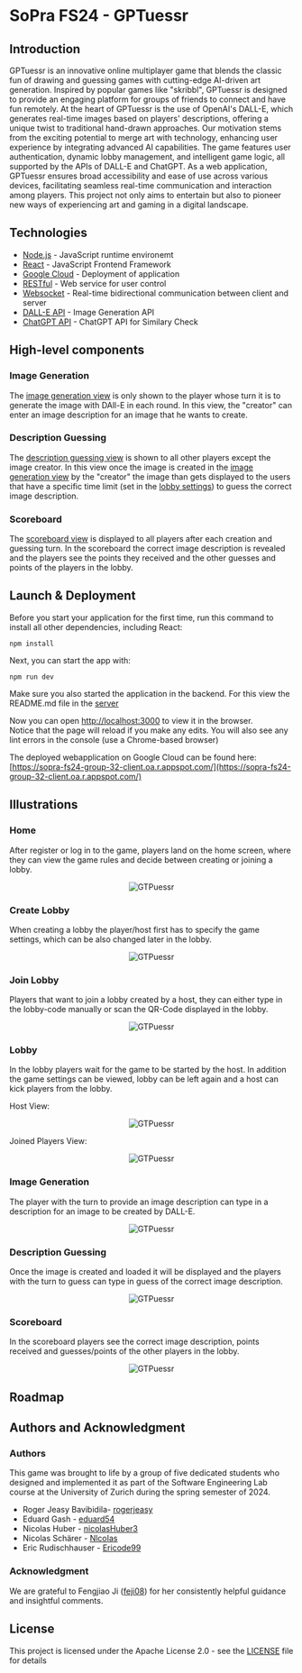 # SoPra FS24 - GPTuessr

## Introduction

GPTuessr is an innovative online multiplayer game that blends the classic fun of drawing and guessing games with cutting-edge AI-driven art generation. Inspired by popular games like "skribbl", GPTuessr is designed to provide an engaging platform for groups of friends to connect and have fun remotely. At the heart of GPTuessr is the use of OpenAI's DALL-E, which generates real-time images based on players' descriptions, offering a unique twist to traditional hand-drawn approaches.
Our motivation stems from the exciting potential to merge art with technology, enhancing user experience by integrating advanced AI capabilities. The game features user authentication, dynamic lobby management, and intelligent game logic, all supported by the APIs of DALL-E and ChatGPT. As a web application, GPTuessr ensures broad accessibility and ease of use across various devices, facilitating seamless real-time communication and interaction among players. This project not only aims to entertain but also to pioneer new ways of experiencing art and gaming in a digital landscape.

## Technologies

- [Node.js](https://nodejs.org/en) - JavaScript runtime environemt
- [React](https://react.dev) - JavaScript Frontend Framework
- [Google Cloud](https://cloud.google.com/gcp) - Deployment of application
- [RESTful](https://restfulapi.net) - Web service for user control
- [Websocket](https://spring.io/guides/gs/messaging-stomp-websocket) - Real-time bidirectional communication between client and server
- [DALL-E API](https://platform.openai.com/docs/guides/images/image-generation) - Image Generation API
- [ChatGPT API](https://platform.openai.com/docs/guides/text-generation/chat-completions-api) - ChatGPT API for Similary Check

## High-level components

### Image Generation

The [image generation view](https://github.com/sopra-fs24-group-32/sopra-fs24-group-32-client/blob/main/src/components/views/GameCreate.tsx) is only shown to the player whose turn it is to generate the image with DAll-E in each round. In this view, the "creator" can enter an image description for an image that he wants to create.

### Description Guessing

The [description guessing view](https://github.com/sopra-fs24-group-32/sopra-fs24-group-32-client/blob/main/src/components/views/GameGuess.tsx) is shown to all other players except the image creator. In this view once the image is created in the [image generation view](https://github.com/sopra-fs24-group-32/sopra-fs24-group-32-client/blob/main/src/components/views/GameCreate.tsx) by the "creator" the image than gets displayed to the users that have a specific time limit (set in the [lobby settings](https://github.com/sopra-fs24-group-32/sopra-fs24-group-32-client/blob/main/src/components/views/LobbyCreate.tsx)) to guess the correct image description.

### Scoreboard

The [scoreboard view](https://github.com/sopra-fs24-group-32/sopra-fs24-group-32-client/blob/main/src/components/views/Scoreboard.tsx) is displayed to all players after each creation and guessing turn. In the scoreboard the correct image description is revealed and the players see the points they received and the other guesses and points of the players in the lobby.

## Launch & Deployment

Before you start your application for the first time, run this command to install all other dependencies, including React:

`npm install`

Next, you can start the app with:

`npm run dev`

Make sure you also started the application in the backend. For this view the README.md file in the [server](https://github.com/sopra-fs24-group-32/sopra-fs24-group-32-server)

Now you can open [http://localhost:3000](http://localhost:3000) to view it in the browser.\
Notice that the page will reload if you make any edits. You will also see any lint errors in the console (use a Chrome-based browser)

The deployed webapplication on Google Cloud can be found here: [https://sopra-fs24-group-32-client.oa.r.appspot.com/](https://sopra-fs24-group-32-client.oa.r.appspot.com/)

## Illustrations

### Home

After register or log in to the game, players land on the home screen, where they can view the game rules and decide between creating or joining a lobby.

<p align="center">
    <img alt="GTPuessr" src="https://github.com/sopra-fs24-group-32/sopra-fs24-group-32-client/blob/main/src/docImages/HomeScreen.png"/> <br/>
</p>

### Create Lobby

When creating a lobby the player/host first has to specify the game settings, which can be also changed later in the lobby.

<p align="center">
    <img alt="GTPuessr" src="https://github.com/sopra-fs24-group-32/sopra-fs24-group-32-client/blob/main/src/docImages/LobbySettings.png"/> <br/>
</p>

### Join Lobby

Players that want to join a lobby created by a host, they can either type in the lobby-code manually or scan the QR-Code displayed in the lobby.

<p align="center">
    <img alt="GTPuessr" src="https://github.com/sopra-fs24-group-32/sopra-fs24-group-32-client/blob/main/src/docImages/JoinLobby.png"/> <br/>
</p>

### Lobby

In the lobby players wait for the game to be started by the host. In addition the game settings can be viewed, lobby can be left again and a host can kick players from the lobby.

Host View:

<p align="center">
    <img alt="GTPuessr" src="https://github.com/sopra-fs24-group-32/sopra-fs24-group-32-client/blob/main/src/docImages/LobbyHost.png"/> <br/>
</p>

Joined Players View:

<p align="center">
    <img alt="GTPuessr" src="https://github.com/sopra-fs24-group-32/sopra-fs24-group-32-client/blob/main/src/docImages/LobbyJoined.png"/> <br/>
</p>

### Image Generation

The player with the turn to provide an image description can type in a description for an image to be created by DALL-E.

<p align="center">
    <img alt="GTPuessr" src="https://github.com/sopra-fs24-group-32/sopra-fs24-group-32-client/blob/main/src/docImages/ImageCreateScreen.png"/> <br/>
</p>

### Description Guessing

Once the image is created and loaded it will be displayed and the players with the turn to guess can type in guess of the correct image description.

<p align="center">
    <img alt="GTPuessr" src="https://github.com/sopra-fs24-group-32/sopra-fs24-group-32-client/blob/main/src/docImages/ImageGuessScreen.png"/> <br/>
</p>

### Scoreboard

In the scoreboard players see the correct image description, points received and guesses/points of the other players in the lobby.

<p align="center">
    <img alt="GTPuessr" src="https://github.com/sopra-fs24-group-32/sopra-fs24-group-32-client/blob/main/src/docImages/Scoreboard.png"/> <br/>
</p>

## Roadmap

## Authors and Acknowledgment

### Authors

This game was brought to life by a group of five dedicated students who designed and implemented it as part of the Software Engineering Lab course at the University of Zurich during the spring semester of 2024.

- Roger Jeasy Bavibidila- [rogerjeasy](https://github.com/rogerjeasy)
- Eduard Gash - [eduard54](https://github.com/eduard54)
- Nicolas Huber - [nicolasHuber3](https://github.com/nicolasHuber3)
- Nicolas Schärer - [NlcoIas](https://github.com/NlcoIas)
- Eric Rudischhauser - [Ericode99](https://github.com/Ericode99)

### Acknowledgment

We are grateful to Fengjiao Ji ([feji08](https://github.com/feji08)) for her consistently helpful guidance and insightful comments.

## License

This project is licensed under the Apache License 2.0 - see the [LICENSE](LICENSE) file for details
